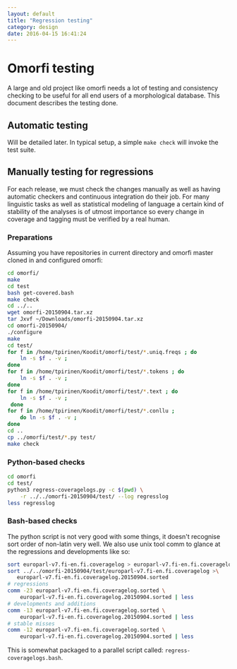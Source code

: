 ```yaml
---
layout: default
title: "Regression testing"
category: design
date: 2016-04-15 16:41:24
---
```



# Omorfi testing

A large and old project like omorfi needs a lot of testing and consistency
checking to be useful for all end users of a morphological database. This
document describes the testing done.

## Automatic testing

Will be detailed later. In typical setup, a simple `make check` will invoke
the test suite.

## Manually testing for regressions

For each release, we must check the changes manually as well as having
automatic checkers and continuous integration do their job. For many linguistic
tasks as well as statistical modeling of language a certain kind of stability
of the analyses is of utmost importance so every change in coverage and tagging
must be verified by a real human.

### Preparations

Assuming you have repositories in current directory and omorfi master cloned in
and configured omorfi:

``` bash
cd omorfi/
make
cd test
bash get-covered.bash
make check
cd ../..
wget omorfi-20150904.tar.xz
tar Jxvf ~/Downloads/omorfi-20150904.tar.xz 
cd omorfi-20150904/
./configure
make
cd test/
for f in /home/tpirinen/Koodit/omorfi/test/*.uniq.freqs ; do
    ln -s $f . -v ;
done
for f in /home/tpirinen/Koodit/omorfi/test/*.tokens ; do
    ln -s $f . -v ;
done
for f in /home/tpirinen/Koodit/omorfi/test/*.text ; do
    ln -s $f . -v ;
 done
for f in /home/tpirinen/Koodit/omorfi/test/*.conllu ;
    do ln -s $f . -v ;
done
cd ..
cp ../omorfi/test/*.py test/
make check
```

### Python-based checks

``` bash
cd omorfi
cd test/
python3 regress-coveragelogs.py -c $(pwd) \
    -r ../../omorfi-20150904/test/ --log regresslog
less regresslog
```

### Bash-based checks

The python script is not very good with some things, it doesn't recognise sort
order of non-latin very well. We also use unix tool comm to glance at the
regressions and developments like so:

``` bash
sort europarl-v7.fi-en.fi.coveragelog > europarl-v7.fi-en.fi.coveragelog.sorted
sort ../../omorfi-20150904/test/europarl-v7.fi-en.fi.coveragelog >\
   europarl-v7.fi-en.fi.coveragelog.20150904.sorted
# regressions
comm -23 europarl-v7.fi-en.fi.coveragelog.sorted \
    europarl-v7.fi-en.fi.coveragelog.20150904.sorted | less
# developments and additions
comm -13 europarl-v7.fi-en.fi.coveragelog.sorted \
    europarl-v7.fi-en.fi.coveragelog.20150904.sorted | less
# stable misses
comm -12 europarl-v7.fi-en.fi.coveragelog.sorted \
    europarl-v7.fi-en.fi.coveragelog.20150904.sorted | less
```

This is somewhat packaged to a parallel script called: 
`regress-coveragelogs.bash`.

